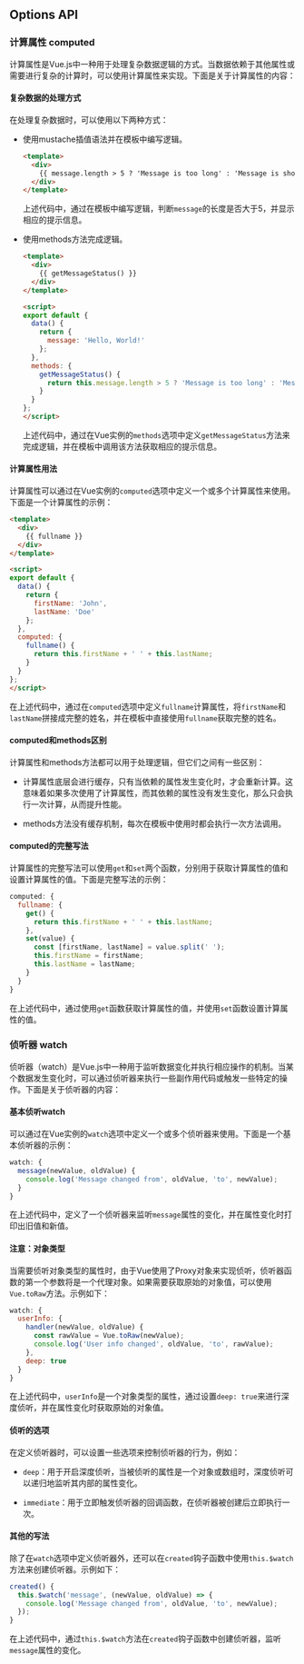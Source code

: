 ## Options API

### 计算属性 computed

计算属性是Vue.js中一种用于处理复杂数据逻辑的方式。当数据依赖于其他属性或需要进行复杂的计算时，可以使用计算属性来实现。下面是关于计算属性的内容：

#### 复杂数据的处理方式

在处理复杂数据时，可以使用以下两种方式：

* 使用mustache插值语法并在模板中编写逻辑。

  ```html
  <template>
    <div>
      {{ message.length > 5 ? 'Message is too long' : 'Message is short' }}
    </div>
  </template>
  ```

  上述代码中，通过在模板中编写逻辑，判断`message`的长度是否大于5，并显示相应的提示信息。

* 使用methods方法完成逻辑。

  ```html
  <template>
    <div>
      {{ getMessageStatus() }}
    </div>
  </template>
  
  <script>
  export default {
    data() {
      return {
        message: 'Hello, World!'
      };
    },
    methods: {
      getMessageStatus() {
        return this.message.length > 5 ? 'Message is too long' : 'Message is short';
      }
    }
  };
  </script>
  ```

  上述代码中，通过在Vue实例的`methods`选项中定义`getMessageStatus`方法来完成逻辑，并在模板中调用该方法获取相应的提示信息。

#### 计算属性用法

计算属性可以通过在Vue实例的`computed`选项中定义一个或多个计算属性来使用。下面是一个计算属性的示例：

```html
<template>
  <div>
    {{ fullname }}
  </div>
</template>

<script>
export default {
  data() {
    return {
      firstName: 'John',
      lastName: 'Doe'
    };
  },
  computed: {
    fullname() {
      return this.firstName + ' ' + this.lastName;
    }
  }
};
</script>
```

在上述代码中，通过在`computed`选项中定义`fullname`计算属性，将`firstName`和`lastName`拼接成完整的姓名，并在模板中直接使用`fullname`获取完整的姓名。

#### computed和methods区别

计算属性和methods方法都可以用于处理逻辑，但它们之间有一些区别：

* 计算属性底层会进行缓存，只有当依赖的属性发生变化时，才会重新计算。这意味着如果多次使用了计算属性，而其依赖的属性没有发生变化，那么只会执行一次计算，从而提升性能。

* methods方法没有缓存机制，每次在模板中使用时都会执行一次方法调用。

#### computed的完整写法

计算属性的完整写法可以使用`get`和`set`两个函数，分别用于获取计算属性的值和设置计算属性的值。下面是完整写法的示例：

```javascript
computed: {
  fullname: {
    get() {
      return this.firstName + ' ' + this.lastName;
    },
    set(value) {
      const [firstName, lastName] = value.split(' ');
      this.firstName = firstName;
      this.lastName = lastName;
    }
  }
}
```

在上述代码中，通过使用`get`函数获取计算属性的值，并使用`set`函数设置计算属性的值。

### 侦听器 watch

侦听器（watch）是Vue.js中一种用于监听数据变化并执行相应操作的机制。当某个数据发生变化时，可以通过侦听器来执行一些副作用代码或触发一些特定的操作。下面是关于侦听器的内容：

#### 基本侦听watch

可以通过在Vue实例的`watch`选项中定义一个或多个侦听器来使用。下面是一个基本侦听器的示例：

```javascript
watch: {
  message(newValue, oldValue) {
    console.log('Message changed from', oldValue, 'to', newValue);
  }
}
```

在上述代码中，定义了一个侦听器来监听`message`属性的变化，并在属性变化时打印出旧值和新值。

#### 注意：对象类型

当需要侦听对象类型的属性时，由于Vue使用了Proxy对象来实现侦听，侦听器函数的第一个参数将是一个代理对象。如果需要获取原始的对象值，可以使用`Vue.toRaw`方法。示例如下：

```javascript
watch: {
  userInfo: {
    handler(newValue, oldValue) {
      const rawValue = Vue.toRaw(newValue);
      console.log('User info changed', oldValue, 'to', rawValue);
    },
    deep: true
  }
}
```

在上述代码中，`userInfo`是一个对象类型的属性，通过设置`deep: true`来进行深度侦听，并在属性变化时获取原始的对象值。

#### 侦听的选项

在定义侦听器时，可以设置一些选项来控制侦听器的行为，例如：

* `deep`：用于开启深度侦听，当被侦听的属性是一个对象或数组时，深度侦听可以递归地监听其内部的属性变化。

* `immediate`：用于立即触发侦听器的回调函数，在侦听器被创建后立即执行一次。

#### 其他的写法

除了在`watch`选项中定义侦听器外，还可以在`created`钩子函数中使用`this.$watch`方法来创建侦听器。示例如下：

```javascript
created() {
  this.$watch('message', (newValue, oldValue) => {
    console.log('Message changed from', oldValue, 'to', newValue);
  });
}
```

在上述代码中，通过`this.$watch`方法在`created`钩子函数中创建侦听器，监听`message`属性的变化。

